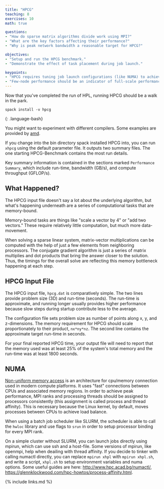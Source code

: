```yaml
---
title: "HPCG"
teaching: 8
exercises: 10
math: true

questions:
- "How do sparse matrix algorithms divide work using MPI?"
- "What are the key factors affecting their performance?"
- "Why is peak network bandwidth a reasonable target for HPCG?"

objectives:
- "Setup and run the HPCG benchmark."
- "Demonstrate the effect of task placement during job launch."

keypoints:
- "HPCG requires tuning job launch configurations (like NUMA) to achieve peak communication bandwidth."
- "Few-node performance should be an indicator of full-scale performance."
---
```


Now that you've completed the run of HPL, running HPCG
should be a walk in the park.
~~~
spack install -v hpcg
~~~
{: .language-bash}

You might want to experiment with different compilers.  Some
examples are provided by [amd](https://developer.amd.com/spack/hpcg-benchmark/).

If you change into the bin directory spack installed HPCG into,
you can run `xhpcg` using the default parameter file.
It outputs two summary files.  The one starting HPCG-Benchmark
contains the most run details.

Key summary information is contained in the sections
marked `Performance Summary`, which include run-time,
bandwidth (GB/s), and compute throughput (GFLOP/s).


## What Happened?

The HPCG input file doesn't say a lot about the underlying
algorithm, but what's happening underneath are a series
of computational tasks that are memory-bound.

Memory-bound tasks are things like "scale a vector by 4"
or "add two vectors."  These require relatively
little computation, but much more data-movement.

When solving a sparse linear system, matrix-vector
multiplications can be computed with the help
of just a few elements from neighboring processors.
The conjugate gradient algorithm is just a series
of matrix multiplies and dot products that bring
the answer closer to the solution.  Thus,
the timings for the overall solve are
reflecting this memory bottleneck happening at each step.


## HPCG Input File

The HPCG input file, `hpcg.dat` is comparatively simple.
The two lines provide problem size (3D) and run-time (seconds).
The run-time is approximate, and running longer usually
provides higher performance because slow steps during
startup contribute less to the average.

The configuration file sets problem size as number of points
along x, y, and z-dimensions.  The memory requirement for HPCG
should scale proportionately to their product, `nx*ny*nz`.
The second line contains the approximate target run-time in seconds.

For your final reported HPCG time, your output file will need
to report that the memory used was at least 25% of the system's total
memory and the run-time was at least 1800 seconds.

## NUMA

[Non-uniform memory access](https://software.intel.com/content/www/us/en/develop/articles/optimizing-applications-for-numa.html)
is an architecture for cpu/memory
connection used in modern compute platforms.  It uses
"fast" connections between CPUs and associated memory regions.
In order to achieve peak performance, MPI ranks and processing threads
should be assigned to processors consistently (this assignment
is called process and thread affinity).
This is necessary because the Linux kernel, by default,
moves processes between CPUs to achieve load balance.

When using a batch job scheduler like SLURM,
the scheduler is able to call the `hwloc` library
and use flags to `srun` in order to setup processor
binding for every MPI rank.

On a simple cluster without SLURM, you can launch jobs
directly using mpirun, which can use ssh and a host-file.
Some versions of mpirun, like openmpi, help when deailing with thread affinity.
If you decide to tinker with calling numactl directly,
you can replace `mpirun xhpl` with `mpirun xhpl.sh`,
and write a script, `xhpl.sh` to setup environment
variables and numa options.  Some useful guides are here:
http://www.hpc.acad.bg/numactl/, https://glennklockwood.com/hpc-howtos/process-affinity.html.


{% include links.md %}
